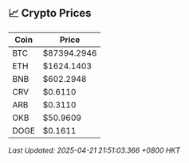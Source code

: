 ## 📈 Crypto Prices

| Coin | Price |
| ---- | ----- |
| BTC | $87394.2946 |
| ETH | $1624.1403 |
| BNB | $602.2948 |
| CRV | $0.6110 |
| ARB | $0.3110 |
| OKB | $50.9609 |
| DOGE | $0.1611 |

_Last Updated: 2025-04-21 21:51:03.366 +0800 HKT_